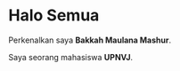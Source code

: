 # Halo Semua  

Perkenalkan saya **Bakkah Maulana Mashur**.  

Saya seorang mahasiswa **UPNVJ**.  



